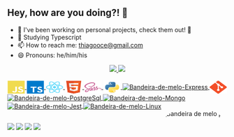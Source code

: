 
## Hey, how are you doing?! 👋


- 🔭 I've been working on personal projects, check them out! 💙
- 🌱 Studying Typescript
- 📫 How to reach me: thiagooce@gmail.com
- 😄 Pronouns: he/him/his

<div align="center">
  <a href="https://github.com/bandeira-de-melo">
  <img height="180em" src="https://github-readme-stats.vercel.app/api?username=bandeira-de-melo&show_icons=true&theme=tokyonight&include_all_commits=true&count_private=true"/>
  <img height="180em" src="https://github-readme-stats.vercel.app/api/top-langs/?username=bandeira-de-melo&layout=compact&langs_count=7&theme=tokyonight"/>
</div>

  <div style="display: inline_block"><br>
  <img align="center" alt="Bandeira-de-melo-Js" height="30" width="40" src="https://raw.githubusercontent.com/devicons/devicon/master/icons/javascript/javascript-plain.svg">
  <img align="center" alt="Bandeira-de-melo-Ts" height="30" width="40" src="https://raw.githubusercontent.com/devicons/devicon/master/icons/typescript/typescript-plain.svg">
  <img align="center" alt="Bandeira-de-melo-React" height="30" width="40" src="https://raw.githubusercontent.com/devicons/devicon/master/icons/react/react-original.svg">
  <img align="center" alt="Bandeira-de-melo-HTML" height="30" width="40" src="https://raw.githubusercontent.com/devicons/devicon/master/icons/html5/html5-original.svg">
  <img align="center" alt="Bandeira-de-melo-CSS" height="30" width="40" src="https://raw.githubusercontent.com/devicons/devicon/master/icons/sass/sass-original.svg">
  <img align="center" alt="Bandeira-de-melo-Python" align="center" height="30" width="40" src="https://raw.githubusercontent.com/devicons/devicon/master/icons/python/python-original.svg">
  <img align="center" alt="Bandeira-de-melo-Express" align="center" height="30" width="40" src="https://cdn.jsdelivr.net/gh/devicons/devicon/icons/express/express-original.svg" />         
  <img align="center" alt="Bandeira-de-melo-Git" height="30" width="40" background-color="yellow" src="https://raw.githubusercontent.com/devicons/devicon/master/icons/git/git-original.svg">
    <img align="center" alt="Bandeira-de-melo-PostgreSql" height="30" width="40" src="https://cdn.jsdelivr.net/gh/devicons/devicon/icons/postgresql/postgresql-original.svg" />
    <img align="center" alt="Bandeira-de-melo-Mongo" height="30" width="40" src="https://cdn.jsdelivr.net/gh/devicons/devicon/icons/mongodb/mongodb-original-wordmark.svg" />
    <img align="center" alt="Bandeira-de-melo-Jest" height="30" width="40" src="https://cdn.jsdelivr.net/gh/devicons/devicon/icons/jest/jest-plain.svg" />
    <img align="center" alt="Bandeira-de-melo-Linux" height="30" width="40" src="https://cdn.jsdelivr.net/gh/devicons/devicon/icons/linux/linux-original.svg" />
              
          
  <img align="right" alt="Bandeira de melo pic" height="100" style="border-radius:50px;" src="https://media-exp1.licdn.com/dms/image/D4D35AQEza17CtQcing/profile-framedphoto-shrink_200_200/0/1652551759916?e=1654520400&v=beta&t=HcAgszsaIAcwzqahgvo_gciKzGRp_7FCb1EkF3Y9Z9Y">
</div>

          
          
            
          
  
  ##
  
  <div> 
    <a href="https://www.linkedin.com/in/thiago-bandeira-de-melo/" target="_blank"><img src="https://img.shields.io/badge/-LinkedIn-%230077B5?style=for-the-badge&logo=linkedin&logoColor=white" target="_blank"></a>
  <a href="https://www.youtube.com/channel/UCPsbpw-LDN0B7avx_o2N2LQ" target="_blank"><img src="https://img.shields.io/badge/YouTube-FF0000?style=for-the-badge&logo=youtube&logoColor=white" target="_blank"></a>
 	<a href="https://www.twitch.tv/zey_kodashi" target="_blank"><img src="https://img.shields.io/badge/Twitch-9146FF?style=for-the-badge&logo=twitch&logoColor=white" target="_blank"></a>
  <a href = "mailto:thiagooce@gmail.com"><img src="https://img.shields.io/badge/-Gmail-%23333?style=for-the-badge&logo=gmail&logoColor=white" target="_blank"></a>
   
 
  
 
  
